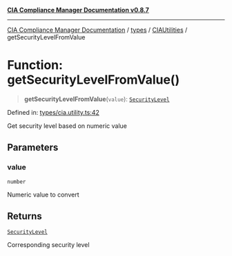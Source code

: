[**CIA Compliance Manager Documentation v0.8.7**](../../../../README.md)

***

[CIA Compliance Manager Documentation](../../../../modules.md) / [types](../../../README.md) / [CIAUtilities](../README.md) / getSecurityLevelFromValue

# Function: getSecurityLevelFromValue()

> **getSecurityLevelFromValue**(`value`): [`SecurityLevel`](../../../../index/type-aliases/SecurityLevel.md)

Defined in: [types/cia.utility.ts:42](https://github.com/Hack23/cia-compliance-manager/blob/c1b03266cad85c2f58531e3fd0aea147fa649ae0/src/types/cia.utility.ts#L42)

Get security level based on numeric value

## Parameters

### value

`number`

Numeric value to convert

## Returns

[`SecurityLevel`](../../../../index/type-aliases/SecurityLevel.md)

Corresponding security level
